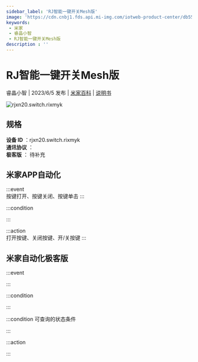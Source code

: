 ```yaml
---
sidebar_label: 'RJ智能一键开关Mesh版'
image: 'https://cdn.cnbj1.fds.api.mi-img.com/iotweb-product-center/db5598546df10ee90e28363b5ab30a80_1680519554984.png?GalaxyAccessKeyId=AKVGLQWBOVIRQ3XLEW&Expires=9223372036854775807&Signature=uibLVjkkRjfeyZHQ9JC0b36xVmU='
keywords: 
 - 米家
 - 睿晶小智
 - RJ智能一键开关Mesh版
description : ''
---
```

# RJ智能一键开关Mesh版

睿晶小智 | 2023/6/5 发布 | [米家百科](https://home.mi.com/webapp/content/baike/product/index.html?model=rjxn20.switch.rixmyk) | [说明书](https://home.mi.com/views/introduction.html?model=rjxn20.switch.rixmyk&region=cn)

![rjxn20.switch.rixmyk](https://cdn.cnbj1.fds.api.mi-img.com/iotweb-product-center/db5598546df10ee90e28363b5ab30a80_1680519554984.png?GalaxyAccessKeyId=AKVGLQWBOVIRQ3XLEW&Expires=9223372036854775807&Signature=uibLVjkkRjfeyZHQ9JC0b36xVmU=)

## 规格  
> 
**设备 ID** ：rjxn20.switch.rixmyk  
**通讯协议** ：  
**极客版**  ： 待补充 


## 米家APP自动化  

:::event  
按键打开、按键关闭、按键单击
:::

:::condition  

:::

:::action   
打开按键、关闭按键、开/关按键
:::

## 米家自动化极客版  

:::event  

:::

:::condition  

:::

:::condition 可查询的状态条件  

:::

:::action  

:::

        
